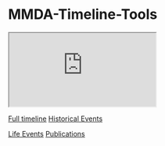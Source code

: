 # MMDA-Timeline-Tools

<iframe src="https://docs.google.com/spreadsheets/d/1hLpNCs2yKgBIZPd1ouliTILiBTVqBwhXiwEsk-KV_i0/pubhtml?widget=true&amp;headers=false"></iframe>

<A HREF="TestingTimeline/webpages/timeline_full.html" target="_blank">Full timeline</A> <A HREF="TestingTimeline/webpages/timeline_historical.html" target="_blank">Historical Events</A>

<A HREF="TestingTimeline/webpages/timeline_life.html" target="_blank">Life Events</A> <A HREF="TestingTimeline/webpages/timeline_publications.html" target="_blank">Publications</A>